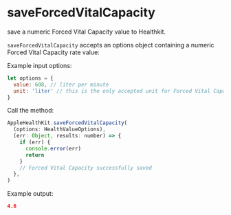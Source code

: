 # saveForcedVitalCapacity

save a numeric Forced Vital Capacity value to Healthkit.

`saveForcedVitalCapacity` accepts an options object containing a numeric Forced Vital Capacity rate value:

Example input options:

```javascript
let options = {
  value: 608, // liter per minute
  unit: 'liter' // this is the only accepted unit for Forced Vital Capacity
}
```

Call the method:

```javascript
AppleHealthKit.saveForcedVitalCapacity(
  (options: HealthValueOptions),
  (err: Object, results: number) => {
    if (err) {
      console.error(err)
      return
    }
    // Forced Vital Capacity successfully saved
  },
)
```

Example output:

```json
4.6
```
